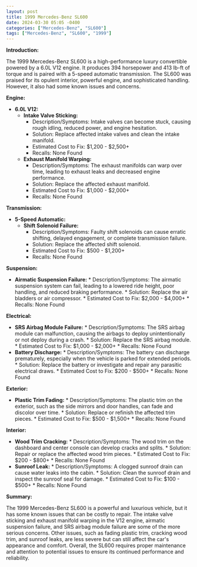 ```yaml
---
layout: post
title: 1999 Mercedes-Benz SL600
date: 2024-03-30 05:05 -0400
categories: ["Mercedes-Benz", "SL600"]
tags: ["Mercedes-Benz", "SL600", "1999"]
---
```

**Introduction:**

The 1999 Mercedes-Benz SL600 is a high-performance luxury convertible powered by a 6.0L V12 engine. It produces 394 horsepower and 413 lb-ft of torque and is paired with a 5-speed automatic transmission. The SL600 was praised for its opulent interior, powerful engine, and sophisticated handling. However, it also had some known issues and concerns.

**Engine:**

* **6.0L V12:**
    * **Intake Valve Sticking:**
        * Description/Symptoms: Intake valves can become stuck, causing rough idling, reduced power, and engine hesitation.
        * Solution: Replace affected intake valves and clean the intake manifold.
        * Estimated Cost to Fix: $1,200 - $2,500+
        * Recalls: None Found
    * **Exhaust Manifold Warping:**
        * Description/Symptoms: The exhaust manifolds can warp over time, leading to exhaust leaks and decreased engine performance.
        * Solution: Replace the affected exhaust manifold.
        * Estimated Cost to Fix: $1,000 - $2,000+
        * Recalls: None Found

**Transmission:**

* **5-Speed Automatic:**
    * **Shift Solenoid Failure:**
        * Description/Symptoms: Faulty shift solenoids can cause erratic shifting, delayed engagement, or complete transmission failure.
        * Solution: Replace the affected shift solenoid.
        * Estimated Cost to Fix: $500 - $1,200+
        * Recalls: None Found

**Suspension:**

* **Airmatic Suspension Failure:**
        * Description/Symptoms: The airmatic suspension system can fail, leading to a lowered ride height, poor handling, and reduced braking performance.
        * Solution: Replace the air bladders or air compressor.
        * Estimated Cost to Fix: $2,000 - $4,000+
        * Recalls: None Found

**Electrical:**

* **SRS Airbag Module Failure:**
        * Description/Symptoms: The SRS airbag module can malfunction, causing the airbags to deploy unintentionally or not deploy during a crash.
        * Solution: Replace the SRS airbag module.
        * Estimated Cost to Fix: $1,000 - $2,000+
        * Recalls: None Found
* **Battery Discharge:**
        * Description/Symptoms: The battery can discharge prematurely, especially when the vehicle is parked for extended periods.
        * Solution: Replace the battery or investigate and repair any parasitic electrical draws.
        * Estimated Cost to Fix: $200 - $500+
        * Recalls: None Found

**Exterior:**

* **Plastic Trim Fading:**
        * Description/Symptoms: The plastic trim on the exterior, such as the side mirrors and door handles, can fade and discolor over time.
        * Solution: Replace or refinish the affected trim pieces.
        * Estimated Cost to Fix: $500 - $1,500+
        * Recalls: None Found

**Interior:**

* **Wood Trim Cracking:**
        * Description/Symptoms: The wood trim on the dashboard and center console can develop cracks and splits.
        * Solution: Repair or replace the affected wood trim pieces.
        * Estimated Cost to Fix: $200 - $800+
        * Recalls: None Found
* **Sunroof Leak:**
        * Description/Symptoms: A clogged sunroof drain can cause water leaks into the cabin.
        * Solution: Clean the sunroof drain and inspect the sunroof seal for damage.
        * Estimated Cost to Fix: $100 - $500+
        * Recalls: None Found

**Summary:**

The 1999 Mercedes-Benz SL600 is a powerful and luxurious vehicle, but it has some known issues that can be costly to repair. The intake valve sticking and exhaust manifold warping in the V12 engine, airmatic suspension failure, and SRS airbag module failure are some of the more serious concerns. Other issues, such as fading plastic trim, cracking wood trim, and sunroof leaks, are less severe but can still affect the car's appearance and comfort. Overall, the SL600 requires proper maintenance and attention to potential issues to ensure its continued performance and reliability.
